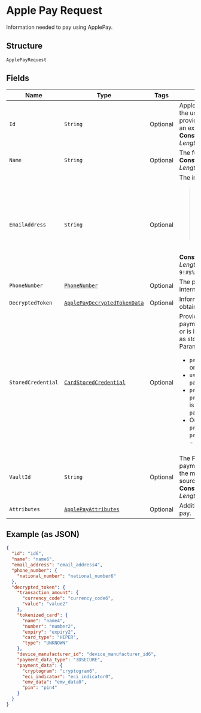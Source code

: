 
# Apple Pay Request

Information needed to pay using ApplePay.

## Structure

`ApplePayRequest`

## Fields

| Name | Type | Tags | Description | Getter | Setter |
|  --- | --- | --- | --- | --- | --- |
| `Id` | `String` | Optional | ApplePay transaction identifier, this will be the unique identifier for this transaction provided by Apple. The pattern is defined by an external party and supports Unicode.<br>**Constraints**: *Minimum Length*: `1`, *Maximum Length*: `250`, *Pattern*: `^.*$` | String getId() | setId(String id) |
| `Name` | `String` | Optional | The full name representation like Mr J Smith.<br>**Constraints**: *Minimum Length*: `3`, *Maximum Length*: `300` | String getName() | setName(String name) |
| `EmailAddress` | `String` | Optional | The internationalized email address.<blockquote><strong>Note:</strong> Up to 64 characters are allowed before and 255 characters are allowed after the <code>@</code> sign. However, the generally accepted maximum length for an email address is 254 characters. The pattern verifies that an unquoted <code>@</code> sign exists.</blockquote><br>**Constraints**: *Minimum Length*: `3`, *Maximum Length*: `254`, *Pattern*: `^(?:[A-Za-z0-9!#$%&'*+/=?^_`{\|}~-]+(?:\.[A-Za-z0-9!#$%&'*+/=?^_`{\|}~-]+)*\|"(?:[\x01-\x08\x0b\x0c\x0e-\x1f\x21\x23-\x5b\x5d-\x7f]\|\\[\x01-\x09\x0b\x0c\x0e-\x7f])*")@(?:(?:[A-Za-z0-9](?:[A-Za-z0-9-]*[A-Za-z0-9])?\.)+[A-Za-z0-9](?:[A-Za-z0-9-]*[A-Za-z0-9])?\|\[(?:(?:25[0-5]\|2[0-4][0-9]\|[01]?[0-9][0-9]?)\.){3}(?:25[0-5]\|2[0-4][0-9]\|[01]?[0-9][0-9]?\|[A-Za-z0-9-]*[A-Za-z0-9]:(?:[\x01-\x08\x0b\x0c\x0e-\x1f\x21-\x5a\x53-\x7f]\|\\[\x01-\x09\x0b\x0c\x0e-\x7f])+)\])$` | String getEmailAddress() | setEmailAddress(String emailAddress) |
| `PhoneNumber` | [`PhoneNumber`](../../doc/models/phone-number.md) | Optional | The phone number in its canonical international [E.164 numbering plan format](https://www.itu.int/rec/T-REC-E.164/en). | PhoneNumber getPhoneNumber() | setPhoneNumber(PhoneNumber phoneNumber) |
| `DecryptedToken` | [`ApplePayDecryptedTokenData`](../../doc/models/apple-pay-decrypted-token-data.md) | Optional | Information about the Payment data obtained by decrypting Apple Pay token. | ApplePayDecryptedTokenData getDecryptedToken() | setDecryptedToken(ApplePayDecryptedTokenData decryptedToken) |
| `StoredCredential` | [`CardStoredCredential`](../../doc/models/card-stored-credential.md) | Optional | Provides additional details to process a payment using a `card` that has been stored or is intended to be stored (also referred to as stored_credential or card-on-file).<br/>Parameter compatibility:<br/><ul><li>`payment_type=ONE_TIME` is compatible only with `payment_initiator=CUSTOMER`.</li><li>`usage=FIRST` is compatible only with `payment_initiator=CUSTOMER`.</li><li>`previous_transaction_reference` or `previous_network_transaction_reference` is compatible only with `payment_initiator=MERCHANT`.</li><li>Only one of the parameters - `previous_transaction_reference` and `previous_network_transaction_reference` - can be present in the request.</li></ul> | CardStoredCredential getStoredCredential() | setStoredCredential(CardStoredCredential storedCredential) |
| `VaultId` | `String` | Optional | The PayPal-generated ID for the vaulted payment source. This ID should be stored on the merchant's server so the saved payment source can be used for future transactions.<br>**Constraints**: *Minimum Length*: `1`, *Maximum Length*: `255`, *Pattern*: `^[0-9a-zA-Z_-]+$` | String getVaultId() | setVaultId(String vaultId) |
| `Attributes` | [`ApplePayAttributes`](../../doc/models/apple-pay-attributes.md) | Optional | Additional attributes associated with apple pay. | ApplePayAttributes getAttributes() | setAttributes(ApplePayAttributes attributes) |

## Example (as JSON)

```json
{
  "id": "id6",
  "name": "name6",
  "email_address": "email_address4",
  "phone_number": {
    "national_number": "national_number6"
  },
  "decrypted_token": {
    "transaction_amount": {
      "currency_code": "currency_code6",
      "value": "value2"
    },
    "tokenized_card": {
      "name": "name4",
      "number": "number2",
      "expiry": "expiry2",
      "card_type": "HIPER",
      "type": "UNKNOWN"
    },
    "device_manufacturer_id": "device_manufacturer_id6",
    "payment_data_type": "3DSECURE",
    "payment_data": {
      "cryptogram": "cryptogram6",
      "eci_indicator": "eci_indicator0",
      "emv_data": "emv_data0",
      "pin": "pin4"
    }
  }
}
```


